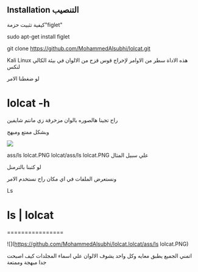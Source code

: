 

## Installation التنصيب

كيفية تثبيت حزمة"figlet"

sudo apt-get install figlet

git clone https://github.com/MohammedAlsubhi/lolcat.git

 Kali Linux 
 هذه الاداة سطر من الاوامر لإخراج قوس قزح من الالوان في بيئة الكالي لنكس 
 
 لو ضغطنا الامر 
 
 # lolcat -h
 راح تجينا هالصوره بالوان مزخرفة زي مانتم شايفين
 
 وبشكل ممتع ومبهج
 
 ![](https://github.com/busyloop/lolcat/raw/master/ass/screenshot.png)
 
 
 ass/ls lolcat.PNG
 lolcat/ass/ls lolcat.PNG
علي سبيل المثال

 لو كتبنا بالترمنل
 
ونستعرض الملفات في اي مكان راح نستخدم الامر

Ls

# ls | lolcat
================


![](https://github.com/MohammedAlsubhi/lolcat.lolcat/ass/ls lolcat.PNG)

 اتمني الجميع يطبق معايه وكل واحد يشوف الالوان علي اسماء المجلدات كيف اصبحت   جدا مبهجة وممتعة

